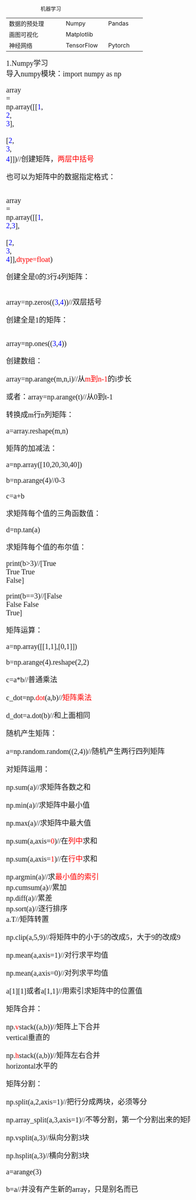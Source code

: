 &nbsp; &nbsp;&nbsp;&nbsp; &nbsp;&nbsp;&nbsp; &nbsp;&nbsp;&nbsp; &nbsp;&nbsp;&nbsp; &nbsp;&nbsp;&nbsp; &nbsp;&nbsp;机器学习</span></div><div class="wiz-table-container" style="position: relative; padding: 0px;" ><div class="wiz-table-body" ><table style="width: 375px;"><tbody><tr><td align="left" valign="middle" style="width: 175px;" class="">数据的预处理</td><td align="left" valign="middle" style="width: 104px;" class="">Numpy</td><td align="left" valign="middle" style="width: 95px;" class="">Pandas</td></tr><tr><td align="left" valign="middle" style="width: 175px;" class="">画图可视化</td><td align="left" valign="middle" style="width: 104px;" class="">Matplotlib</td><td align="left" valign="middle" style="width: 95px;" class=""><br></td></tr><tr><td align="left" valign="middle" style="width: 175px;" class="">神经网络</td><td align="left" valign="middle" style="width: 104px;" class="">TensorFlow</td><td align="left" valign="middle" style="width: 95px;" class="">Pytorch</td></tr></tbody></table></div></div><div><span data-wiz-span="data-wiz-span" style="font-family: Consolas; font-size: 1.25rem;">1.Numpy学习</span></div><div><span data-wiz-span="data-wiz-span" style="font-family: Consolas; font-size: 1.25rem;">导入numpy模块：import numpy as np</span></div><div><pre style="font-family: Consolas; font-size: 1.25rem;"><span data-wiz-span="data-wiz-span" style="font-family: Consolas;">array = np.array([[</span><span style="color:#0000ff;"><span data-wiz-span="data-wiz-span" style="font-family: Consolas;">1</span></span><span data-wiz-span="data-wiz-span" style="font-family: Consolas;">, </span><span style="color:#0000ff;"><span data-wiz-span="data-wiz-span" style="font-family: Consolas;">2</span></span><span data-wiz-span="data-wiz-span" style="font-family: Consolas;">, </span><span style="color:#0000ff;"><span data-wiz-span="data-wiz-span" style="font-family: Consolas;">3</span></span><span data-wiz-span="data-wiz-span" style="font-family: Consolas;">],</span><span data-wiz-span="data-wiz-span"><br>                 [</span><span style="color:#0000ff;"><span data-wiz-span="data-wiz-span">2</span></span><span data-wiz-span="data-wiz-span">, </span><span style="color:#0000ff;"><span data-wiz-span="data-wiz-span">3</span></span><span data-wiz-span="data-wiz-span">, </span><span style="color:#0000ff;"><span data-wiz-span="data-wiz-span">4</span></span><span data-wiz-span="data-wiz-span">]])//创建矩阵，</span><span data-wiz-span="data-wiz-span" style="color: rgb(255, 0, 0);">两层中括号</span></pre><pre style="font-family: Consolas; font-size: 1.25rem;"><span data-wiz-span="data-wiz-span">也可以为矩阵中的数据指定格式：</span></pre><pre style="font-family: Consolas; font-size: 1.25rem;"><pre style="font-family: Consolas;"><span data-wiz-span="data-wiz-span">array = np.array([[</span><span style="color:#0000ff;"><span data-wiz-span="data-wiz-span">1</span></span><span data-wiz-span="data-wiz-span">, </span><span style="color:#0000ff;"><span data-wiz-span="data-wiz-span">2</span></span><span data-wiz-span="data-wiz-span">,</span><span style="color:#0000ff;"><span data-wiz-span="data-wiz-span">3</span></span><span data-wiz-span="data-wiz-span">],</span><br>                  [<span style="color:#0000ff;">2</span>, <span style="color:#0000ff;">3</span>, <span style="color:#0000ff;">4</span>]],<span style="color:#660099;"><span data-wiz-span="data-wiz-span" style="color: rgb(255, 0, 0);">dtype</span></span><span data-wiz-span="data-wiz-span" style="color: rgb(255, 0, 0);">=</span><span style="color:#000080;"><span data-wiz-span="data-wiz-span" style="color: rgb(255, 0, 0);">float</span></span>)</pre><pre style="font-family: Consolas;">创建全是0的3行4列矩阵：</pre><pre style="font-family: Consolas;"><pre style="font-family: Consolas;">array=np.zeros((<span style="color:#0000ff;">3</span>,<span style="color:#0000ff;">4</span>))//双层括号</pre><pre style="font-family: Consolas;">创建全是1的矩阵：</pre><pre style="font-family: Consolas;"><pre style="font-family: Consolas;">array=np.ones((<span style="color:rgb(0, 0, 255);">3</span>,<span style="color:rgb(0, 0, 255);">4</span>))</pre><pre style="font-family: Consolas;">创建数组：</pre><pre style="font-family: Consolas;">array=np.arange(m,n,i)//从<span data-wiz-span="data-wiz-span" style="color: rgb(255, 0, 0);">m到n-1</span>的i步长</pre><pre style="font-family: Consolas;">或者：array=np.arange(t)//从0到t-1</pre><pre style="font-family: Consolas;">转换成m行n列矩阵：</pre><pre style="font-family: Consolas;">a=array.reshape(m,n)</pre><pre style="font-family: Consolas;">矩阵的加减法：</pre><pre style="font-family: Consolas;">a=np.array([10,20,30,40])</pre><pre style="font-family: Consolas;">b=np.arange(4)//0-3</pre><pre style="font-family: Consolas;">c=a+b</pre><pre style="font-family: Consolas;">求矩阵每个值的三角函数值：</pre><pre style="font-family: Consolas;">d=np.tan(a)</pre><pre style="font-family: Consolas;">求矩阵每个值的布尔值：</pre><pre style="font-family: Consolas;">print(b&gt;3)//[True True True False]</pre><pre style="font-family: Consolas;">print(b==3)//[False False False True]</pre><pre style="font-family: Consolas;">矩阵运算：</pre><pre style="font-family: Consolas;">a=np.array([[1,1],[0,1]])</pre><pre style="font-family: Consolas;">b=np.arange(4).reshape(2,2)</pre><pre style="font-family: Consolas;">c=a*b//普通乘法</pre><pre style="font-family: Consolas;">c_dot=np.<span data-wiz-span="data-wiz-span" style="color: rgb(255, 0, 0);">dot</span>(a,b)//<span data-wiz-span="data-wiz-span" style="color: rgb(255, 0, 0);">矩阵乘法</span></pre><pre style="font-family: Consolas;">d_dot=a.dot(b)//和上面相同</pre>随机产生矩阵：</pre><pre style="font-family: Consolas;">a=np.random.random((2,4))//随机产生两行四列矩阵</pre><pre style="font-family: Consolas;">对矩阵运用：</pre><pre style="font-family: Consolas;">np.sum(a)//求矩阵各数之和</pre><pre style="font-family: Consolas;">np.min(a)//求矩阵中最小值</pre><pre style="font-family: Consolas;">np.max(a)//求矩阵中最大值</pre><pre style="font-family: Consolas;">np.sum(a,axis=<span data-wiz-span="data-wiz-span" style="color: rgb(255, 0, 0);">0</span>)//在<span data-wiz-span="data-wiz-span" style="color: rgb(255, 0, 0);">列中</span>求和</pre><pre style="font-family: Consolas;">np.sum(a,axis=<span data-wiz-span="data-wiz-span" style="color: rgb(255, 0, 0);">1</span>)//在<span data-wiz-span="data-wiz-span" style="color: rgb(255, 0, 0);">行中</span>求和</pre><pre style="font-family: Consolas;"><div>np.argmin(a)//求<span data-wiz-span="data-wiz-span" style="color: rgb(255, 0, 0);">最小值的索引</span></div><div>np.cumsum(a)//累加</div><div>np.diff(a)//累差</div><div>np.sort(a)//逐行排序</div><div>a.T//矩阵转置</div></pre>np.clip(a,5,9)//将矩阵中的小于5的改成5，大于9的改成9</pre><pre style="font-family: Consolas;">np.mean(a,axis=1)//对行求平均值</pre><pre style="font-family: Consolas;">np.mean(a,axis=0)//对列求平均值</pre><pre style="font-family: Consolas;">a[1][1]或者a[1,1]//用索引求矩阵中的位置值</pre><pre style="font-family: Consolas;">矩阵合并：</pre><pre style="font-family: Consolas;">np.<span data-wiz-span="data-wiz-span" style="color: rgb(255, 0, 0);">v</span>stack((a,b))//矩阵上下合并  vertical垂直的</pre>np.<span data-wiz-span="data-wiz-span" style="color: rgb(255, 0, 0);">h</span>stack((a,b))//矩阵左右合并  horizontal水平的</pre><pre style="font-family: Consolas; font-size: 1.25rem;">矩阵分割：</pre><pre style="font-family: Consolas; font-size: 1.25rem;">np.split(a,2,axis=1)//把行分成两块，必须等分</pre><pre style="font-family: Consolas; font-size: 1.25rem;">np.array_split(a,3,axis=1)//不等分割，第一个分割出来的矩阵最多</pre><pre style="font-family: Consolas; font-size: 1.25rem;">np.vsplit(a,3)//纵向分割3块</pre><pre style="font-family: Consolas; font-size: 1.25rem;">np.hsplit(a,3)//横向分割3块</pre><pre style="font-family: Consolas; font-size: 1.25rem;">a=arange(3)</pre><pre style="font-family: Consolas; font-size: 1.25rem;">b=a//并没有产生新的array，只是别名而已</pre><pre style="font-family: Consolas; font-size: 1.25rem;"><br></pre><pre style="font-family: Consolas; font-size: 1.25rem;"><br></pre><pre style="font-family: Consolas; font-size: 1.25rem;"><br></pre><pre style="font-family: Consolas; font-size: 1.25rem;"><br></pre><pre style="font-family: Consolas; font-size: 1.25rem;"><br></pre></div></body></html>
